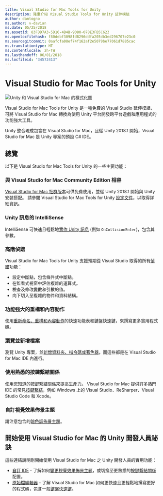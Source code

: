 ```yaml
---
title: Visual Studio for Mac Tools for Unity
description: 隆重介紹 Visual Studio Tools for Unity 延伸模組
author: dantogno
ms.author: v-davian
ms.date: 05/25/2018
ms.assetid: 83FDD7A3-5D16-4B4B-9080-078E3FB5C623
ms.openlocfilehash: f80debf3098fd8296ddfa205db3ed296707e23c0
ms.sourcegitcommit: 0aafcfa08ef74f162af2e5079be77061d7885cac
ms.translationtype: HT
ms.contentlocale: zh-TW
ms.lasthandoff: 06/01/2018
ms.locfileid: "34572413"
---
```

# <a name="visual-studio-for-mac-tools-for-unity"></a>Visual Studio for Mac Tools for Unity

![Unity 和 Visual Studio for Mac 的樣式化圖](media/vsmac-tools-unity-image1.png)

Visual Studio for Mac Tools for Unity 是一種免費的 Visual Studio 延伸模組，可將 Visual Studio for Mac 轉換為使用 Unity 平台開發跨平台遊戲和應用程式的功能強大工具。 

Unity 整合現成包含在 Visual Studio for Mac，且從 Unity 2018.1 開始，Visual Studio for Mac 是 Unity 專案的預設 C# IDE。

## <a name="overview"></a>總覽

以下是 Visual Studio for Mac Tools for Unity 的一些主要功能：

### <a name="compatible-with-visual-studio-for-mac-community-edition"></a>與 Visual Studio for Mac Community Edition 相容

[Visual Studio for Mac 社群版本](https://www.visualstudio.com/)可供免費使用，並從 Unity 2018.1 開始與 Unity 安裝搭配。 請參閱 Visual Studio for Mac Tools for Unity [設定文件](setup-vsmac-tools-unity.md)，以取得詳細資訊。

### <a name="intellisense-for-unity-messages"></a>Unity 訊息的 IntelliSense

IntelliSense 可快速且輕鬆地[實作 Unity 訊息](using-vsmac-tools-unity.md#intellisense-for-unity-messages) (例如 `OnCollisionEnter`)，包含其參數。

### <a name="superior-debugging"></a>高階偵錯

Visual Studio for Mac Tools for Unity 支援預期從 Visual Studio 取得的所有[偵錯](using-vsmac-tools-unity.md#unity-debugging)功能：

* 設定中斷點，包含條件式中斷點。
* 在監看式視窗中評估複雜的運算式。
* 檢查及修改變數和引數的值。
* 向下切入至複雜的物件和資料結構。

### <a name="powerful-refactoring-and-context-actions"></a>功能強大的重構和內容動作

使用[重新命名、重構和內容動作](refactoring.md)的快速功能表和鍵盤快速鍵，來撰寫更多實用程式碼。

### <a name="browse-and-add-new-files"></a>瀏覽並新增檔案

瀏覽 Unity 專案，並[新增資料夾、指令碼或著色器](using-vsmac-tools-unity.md#adding-new-unity-files-and-folders)，而這些都是在 Visual Studio for Mac IDE 內進行。

### <a name="use-familiar-key-bindings"></a>使用熟悉的按鍵繫結關係

使用您知道的按鍵繫結關係來提高生產力。 Visual Studio for Mac 提供許多熱門 IDE 的常見[按鍵繫結](customizing-the-ide.md)，例如 Windows 上的 Visual Studio、ReSharper、Visual Studio Code 和 Xcode。

### <a name="customize-the-visual-theme"></a>自訂視覺效果佈景主題

請注意包含的[暗色調佈景主題](customizing-the-ide.md)。

## <a name="tips-for-unity-developers-getting-started-with-visual-studio-for-mac"></a>開始使用 Visual Studio for Mac 的 Unity 開發人員祕訣

這些連結說明剛開始使用 Visual Studio for Mac 之 Unity 開發人員的實用功能：

* [自訂 IDE](customizing-the-ide.md) - 了解如何[變更視覺效果佈景主題](customizing-the-ide.md#dark-theme)，或切換至更熟悉的[按鍵繫結關係](customizing-the-ide.md#key-bindings)配置。
* [原始檔編輯器](source-editor.md) - 了解 Visual Studio for Mac 如何更快速且更輕鬆地撰寫更好的程式碼，包含一般[鍵盤快速鍵](keyboard-shortcuts.md)。
